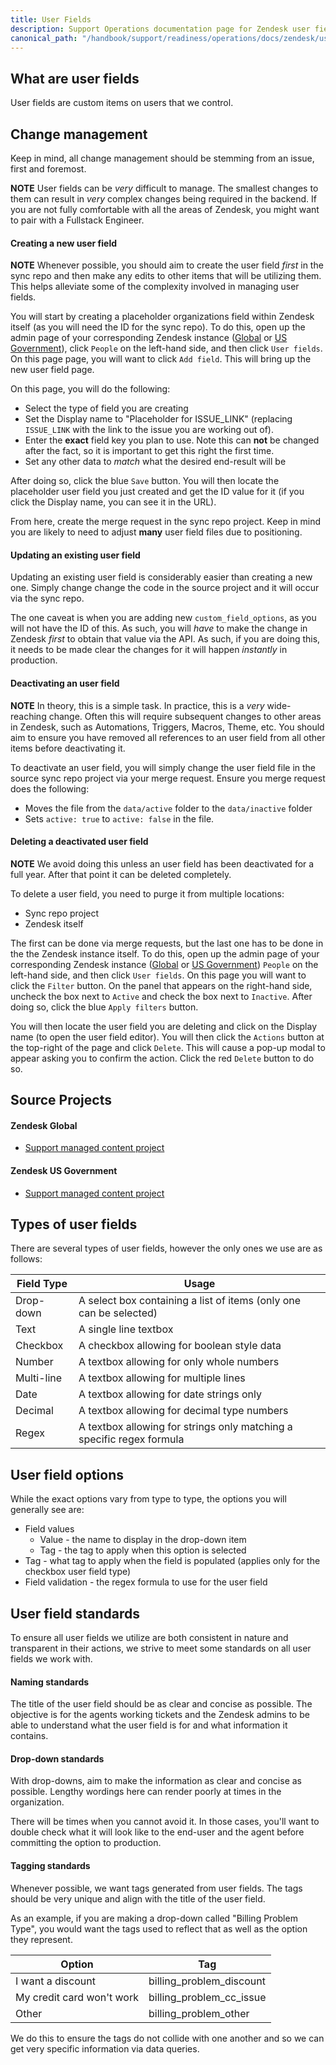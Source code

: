 ```yaml
---
title: User Fields
description: Support Operations documentation page for Zendesk user fields
canonical_path: "/handbook/support/readiness/operations/docs/zendesk/user-fields"
---
```


## What are user fields

User fields are custom items on users that we control.

## Change management

Keep in mind, all change management should be stemming from an issue, first and
foremost.

**NOTE** User fields can be *very* difficult to manage. The smallest changes to
them can result in *very* complex changes being required in the backend. If you
are not fully comfortable with all the areas of Zendesk, you might want to pair
with a Fullstack Engineer.

#### Creating a new user field

**NOTE** Whenever possible, you should aim to create the user field
*first* in the sync repo and then make any edits to other items that will be
utilizing them. This helps alleviate some of the complexity involved in managing
user fields.

You will start by creating a placeholder organizations field within Zendesk
itself (as you will need the ID for the sync repo). To do this, open up the
admin page of your corresponding Zendesk instance
([Global](https://gitlab.zendesk.com/admin)
or [US Government](https://gitlab-federal-support.zendesk.com/admin)), click
`People` on the left-hand side, and then click `User fields`. On this
page page, you will want to click `Add field`. This will bring up the new
user field page.

On this page, you will do the following:

- Select the type of field you are creating
- Set the Display name to "Placeholder for ISSUE_LINK" (replacing `ISSUE_LINK`
  with the link to the issue you are working out of).
- Enter the **exact** field key you plan to use. Note this can **not** be
  changed after the fact, so it is important to get this right the first time.
- Set any other data to *match* what the desired end-result will be

After doing so, click the blue `Save` button. You will then locate the
placeholder user field you just created and get the ID value for it (if you
click the Display name, you can see it in the URL).

From here, create the merge request in the sync repo project. Keep in mind you
are likely to need to adjust **many** user field files due to positioning.

#### Updating an existing user field

Updating an existing user field is considerably easier than creating a new one.
Simply change change the code in the source project and it will occur via the
sync repo.

The one caveat is when you are adding new `custom_field_options`, as you will
not have the ID of this. As such, you will *have* to make the change in Zendesk
*first* to obtain that value via the API. As such, if you are doing this, it
needs to be made clear the changes for it will happen *instantly* in production.

#### Deactivating an user field

**NOTE** In theory, this is a simple task. In practice, this is a *very*
wide-reaching change. Often this will require subsequent changes to other areas
in Zendesk, such as Automations, Triggers, Macros, Theme, etc. You should aim to
ensure you have removed all references to an user field from all other items
before deactivating it.

To deactivate an user field, you will simply change the user field file in the
source sync repo project via your merge request. Ensure you merge request does
the following:

- Moves the file from the `data/active` folder to the `data/inactive` folder
- Sets `active: true` to `active: false` in the file.

#### Deleting a deactivated user field

**NOTE** We avoid doing this unless an user field has been deactivated for a
full year. After that point it can be deleted completely.

To delete a user field, you need to purge it from multiple locations:

- Sync repo project
- Zendesk itself

The first can be done via merge requests, but the last one has to be done in the
the Zendesk instance itself. To do this, open up the admin page of your
corresponding Zendesk instance ([Global](https://gitlab.zendesk.com/admin) or
[US Government](https://gitlab-federal-support.zendesk.com/admin))
`People` on the left-hand side, and then click `User fields`. On this page you
will want to click the `Filter` button. On the panel that appears on the
right-hand side, uncheck the box next to `Active` and check the box next to
`Inactive`. After doing so, click the blue `Apply filters` button.

You will then locate the user field you are deleting and click on the Display
name (to open the user field editor). You will then click the `Actions` button
at the top-right of the page and click `Delete`. This will cause a pop-up modal
to appear asking you to confirm the action. Click the red `Delete` button to do
so.

## Source Projects

#### Zendesk Global

- [Support managed content project](https://gitlab.com/gitlab-com/support/zendesk-global/users/fields)

#### Zendesk US Government

- [Support managed content project](https://gitlab.com/gitlab-com/support/zendesk-us-government/users/fields)

## Types of user fields

There are several types of user fields, however the only ones we use are as
follows:

| Field Type   | Usage                                                                 |
|--------------|-----------------------------------------------------------------------|
| Drop-down    | A select box containing a list of items (only one can be selected)    |
| Text         | A single line textbox                                                 |
| Checkbox     | A checkbox allowing for boolean style data                            |
| Number       | A textbox allowing for only whole numbers                             |
| Multi-line   | A textbox allowing for multiple lines                                 |
| Date         | A textbox allowing for date strings only                              |
| Decimal      | A textbox allowing for decimal type numbers                           |
| Regex        | A textbox allowing for strings only matching a specific regex formula |

## User field options

While the exact options vary from type to type, the options you will generally
see are:

- Field values
  - Value - the name to display in the drop-down item
  - Tag - the tag to apply when this option is selected
- Tag - what tag to apply when the field is populated (applies only for the
  checkbox user field type)
- Field validation - the regex formula to use for the user field

## User field standards

To ensure all user fields we utilize are both consistent in nature and
transparent in their actions, we strive to meet some standards on all user
fields we work with.

#### Naming standards

The title of the user field should be as clear and concise as possible. The
objective is for the agents working tickets and the Zendesk admins to be able to
understand what the user field is for and what information it contains.

#### Drop-down standards

With drop-downs, aim to make the information as clear and concise as possible.
Lengthy wordings here can render poorly at times in the organization.

There will be times when you cannot avoid it. In those cases, you'll want to
double check what it will look like to the end-user and the agent before
committing the option to production.

#### Tagging standards

Whenever possible, we want tags generated from user fields. The tags should be
very unique and align with the title of the user field.

As an example, if you are making a drop-down called "Billing Problem Type", you
would want the tags used to reflect that as well as the option they represent.

| Option                    | Tag                      |
|---------------------------|--------------------------|
| I want a discount         | billing_problem_discount |
| My credit card won't work | billing_problem_cc_issue |
| Other                     | billing_problem_other    |

We do this to ensure the tags do not collide with one another and so we can get
very specific information via data queries.
